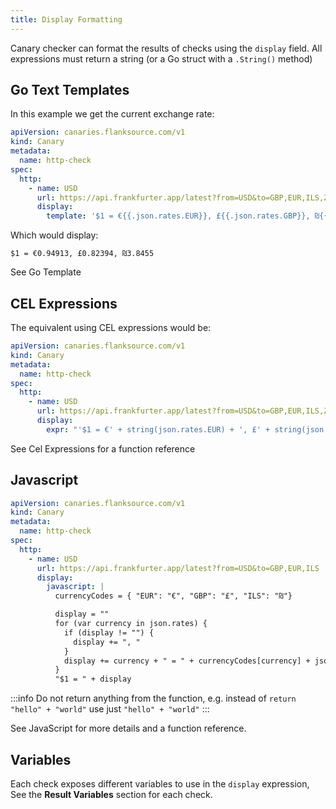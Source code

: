 ```yaml
---
title: Display Formatting
---
```


Canary checker can format the results of checks using the `display` field. All expressions must return a string (or a Go struct with a `.String()` method)

## Go Text Templates

In this example we get the current exchange rate:

```yaml title="display-with-gotemplate.yaml"
apiVersion: canaries.flanksource.com/v1
kind: Canary
metadata:
  name: http-check
spec:
  http:
    - name: USD
      url: https://api.frankfurter.app/latest?from=USD&to=GBP,EUR,ILS,ZAR
      display:
        template: '$1 = €{{.json.rates.EUR}}, £{{.json.rates.GBP}}, ₪{{.json.rates.ILS}}'
```

Which would display:

```
$1 = €0.94913, £0.82394, ₪3.8455
```

See <CommonLink to="gotemplate">Go Template</CommonLink>

## CEL Expressions

The equivalent using CEL expressions would be:

```yaml title="display-with-cel.yaml"
apiVersion: canaries.flanksource.com/v1
kind: Canary
metadata:
  name: http-check
spec:
  http:
    - name: USD
      url: https://api.frankfurter.app/latest?from=USD&to=GBP,EUR,ILS,ZAR
      display:
        expr: "'$1 = €' + string(json.rates.EUR) + ', £' + string(json.rates.GBP) + ', ₪' + string(json.rates.ILS)"
```

See <CommonLink to="cel">Cel Expressions</CommonLink> for a function reference

## Javascript

```yaml title="display-with-javascript.yaml"
apiVersion: canaries.flanksource.com/v1
kind: Canary
metadata:
  name: http-check
spec:
  http:
    - name: USD
      url: https://api.frankfurter.app/latest?from=USD&to=GBP,EUR,ILS
      display:
        javascript: |
          currencyCodes = { "EUR": "€", "GBP": "£", "ILS": "₪"}

          display = ""
          for (var currency in json.rates) {
            if (display != "") {
              display += ", "
            }
            display += currency + " = " + currencyCodes[currency] + json.rates[currency] + ", "
          }
          "$1 = " + display
```

:::info
Do not return anything from the function, e.g. instead of `return "hello" + "world"` use just `"hello" + "world"`
:::

See <CommonLink to="javascript">JavaScript</CommonLink> for more details and a function reference.

## Variables

Each check exposes different variables to use in the `display` expression, See the **Result Variables** section for each check.
